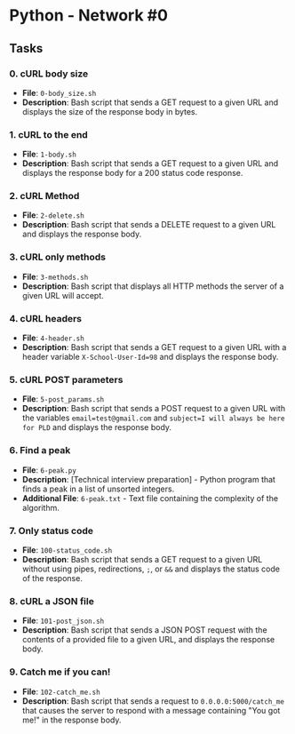 # Python - Network #0

## Tasks

### 0. cURL body size

- **File**: `0-body_size.sh`
- **Description**: Bash script that sends a GET request to a given URL and displays the size of the response body in bytes.

### 1. cURL to the end

- **File**: `1-body.sh`
- **Description**: Bash script that sends a GET request to a given URL and displays the response body for a 200 status code response.

### 2. cURL Method

- **File**: `2-delete.sh`
- **Description**: Bash script that sends a DELETE request to a given URL and displays the response body.

### 3. cURL only methods

- **File**: `3-methods.sh`
- **Description**: Bash script that displays all HTTP methods the server of a given URL will accept.

### 4. cURL headers

- **File**: `4-header.sh`
- **Description**: Bash script that sends a GET request to a given URL with a header variable `X-School-User-Id=98` and displays the response body.

### 5. cURL POST parameters

- **File**: `5-post_params.sh`
- **Description**: Bash script that sends a POST request to a given URL with the variables `email=test@gmail.com` and `subject=I will always be here for PLD` and displays the response body.

### 6. Find a peak

- **File**: `6-peak.py`
- **Description**: [Technical interview preparation] - Python program that finds a peak in a list of unsorted integers.
- **Additional File**: `6-peak.txt` - Text file containing the complexity of the algorithm.

### 7. Only status code

- **File**: `100-status_code.sh`
- **Description**: Bash script that sends a GET request to a given URL without using pipes, redirections, `;`, or `&&` and displays the status code of the response.

### 8. cURL a JSON file

- **File**: `101-post_json.sh`
- **Description**: Bash script that sends a JSON POST request with the contents of a provided file to a given URL, and displays the response body.

### 9. Catch me if you can!

- **File**: `102-catch_me.sh`
- **Description**: Bash script that sends a request to `0.0.0.0:5000/catch_me` that causes the server to respond with a message containing "You got me!" in the response body.

